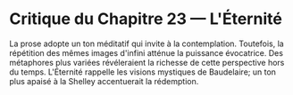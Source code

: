 # Critique du Chapitre 23 — L'Éternité
La prose adopte un ton méditatif qui invite à la contemplation. Toutefois, la répétition des mêmes images d'infini atténue la puissance évocatrice. Des métaphores plus variées révéleraient la richesse de cette perspective hors du temps.
L'Éternité rappelle les visions mystiques de Baudelaire; un ton plus apaisé à la Shelley accentuerait la rédemption.
